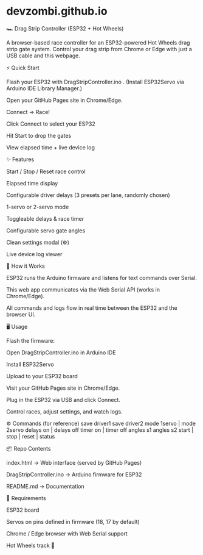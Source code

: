 # devzombi.github.io

🏎️ Drag Strip Controller (ESP32 + Hot Wheels)

A browser-based race controller for an ESP32-powered Hot Wheels drag strip gate system.
Control your drag strip from Chrome or Edge with just a USB cable and this webpage.

⚡ Quick Start

Flash your ESP32 with DragStripController.ino
.
(Install ESP32Servo via Arduino IDE Library Manager.)

Open your GitHub Pages site
 in Chrome/Edge.

Connect → Race!

Click Connect to select your ESP32

Hit Start to drop the gates

View elapsed time + live device log

✨ Features

Start / Stop / Reset race control

Elapsed time display

Configurable driver delays (3 presets per lane, randomly chosen)

1-servo or 2-servo mode

Toggleable delays & race timer

Configurable servo gate angles

Clean settings modal (⚙️)

Live device log viewer

🚀 How it Works

ESP32 runs the Arduino firmware and listens for text commands over Serial.

This web app communicates via the Web Serial API (works in Chrome/Edge).

All commands and logs flow in real time between the ESP32 and the browser UI.

🖥️ Usage

Flash the firmware:

Open DragStripController.ino in Arduino IDE

Install ESP32Servo

Upload to your ESP32 board

Visit your GitHub Pages site in Chrome/Edge.

Plug in the ESP32 via USB and click Connect.

Control races, adjust settings, and watch logs.

⚙️ Commands (for reference)
save driver1 <ms1> <ms2> <ms3>
save driver2 <ms1> <ms2> <ms3>
mode 1servo | mode 2servo
delays on | delays off
timer on | timer off
angles s1 <up> <down>
angles s2 <up> <down>
start | stop | reset | status

📦 Repo Contents

index.html → Web interface (served by GitHub Pages)

DragStripController.ino → Arduino firmware for ESP32

README.md → Documentation

🔧 Requirements

ESP32 board

Servos on pins defined in firmware (18, 17 by default)

Chrome / Edge browser with Web Serial support

Hot Wheels track 🏁

